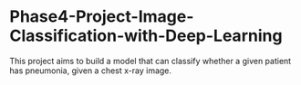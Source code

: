 # Phase4-Project-Image-Classification-with-Deep-Learning
This project aims to build a model that can classify whether a given patient has pneumonia, given a chest x-ray image.
